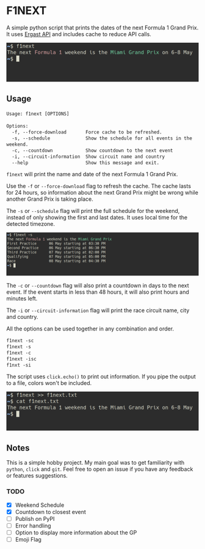 # F1NEXT

A simple python script that prints the dates of the next Formula 1 Grand Prix.
It uses [Ergast API](https://ergast.com/mrd/terms/) and includes cache to reduce API calls.

![Example of output](screenshots/screenshot1.png "Example")

## Usage

```
Usage: f1next [OPTIONS]

Options:
  -f, --force-download       Force cache to be refreshed.
  -s, --schedule             Show the schedule for all events in the weekend.
  -c, --countdown            Show countdown to the next event
  -i, --circuit-information  Show circuit name and country
  --help                     Show this message and exit.

```


`f1next` will print the name and date of the next Formula 1 Grand Prix.

Use the `-f` or `--force-download` flag to refresh the cache.
The cache lasts for 24 hours, so information about the next Grand Prix might be wrong while another Grand Prix is taking place.

The `-s` or `--schedule` flag will print the full schedule for the weekend, instead of only showing the first and last dates.
It uses local time for the detected timezone.

![Example of schedule](screenshots/screenshot_schedule.png "Schedule example")

The `-c` or `--countdown` flag will also print a countdown in days to the next event. If the event starts in less than 48 hours, it will also print hours and minutes left.

The `-i` or `--circuit-information` flag will print the race circuit name, city and country.

All the options can be used together in any combination and order. 

    f1next -sc
    f1next -s
    f1next -c
    f1next -isc
    f1nxt -si

The script uses `click.echo()` to print out information. If you pipe the output to a file, colors won't be included.

![Piping to a file](screenshots/screenshot2.png "Pipe to file")


## Notes

This is a simple hobby project. My main goal was to get familiarity with `python`, `click` and `git`. 
Feel free to open an issue if you have any feedback or features suggestions.

### TODO

- [X] Weekend Schedule 
- [x] Countdown to closest event 
- [ ] Publish on PyPI
- [ ] Error handling 
- [ ] Option to display more information about the GP 
- [ ] Emoji Flag 
